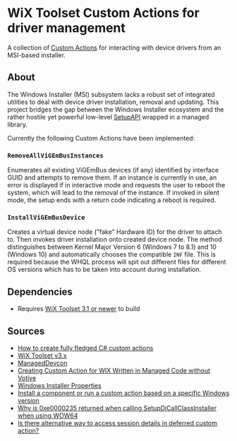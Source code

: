 # WiX Toolset Custom Actions for driver management

A collection of [Custom Actions](https://docs.microsoft.com/en-us/windows/desktop/msi/custom-actions) for interacting with device drivers from an MSI-based installer.

## About

The Windows Installer (MSI) subsystem lacks a robust set of integrated utilities to deal with device driver installation, removal and updating. This project bridges the gap between the Windows Installer ecosystem and the rather hostile yet powerful low-level [SetupAPI](https://docs.microsoft.com/en-us/windows-hardware/drivers/install/setupapi) wrapped in a managed library.

Currently the following Custom Actions have been implemented:

### `RemoveAllViGEmBusInstances`

Enumerates all existing ViGEmBus devices (if any) identified by interface GUID and attempts to remove them. If an instance is currently in use, an error is displayed if in interactive mode and requests the user to reboot the system, which will lead to the removal of the instance. If invoked in silent mode, the setup ends with a return code indicating a reboot is required.

### `InstallViGEmBusDevice`

Creates a virtual device node ("fake" Hardware ID) for the driver to attach to. Then invokes driver installation onto created device node. The method distinguishes between Kernel Major Version 6 (Windows 7 to 8.1) and 10 (Windows 10) and automatically chooses the compatible `INF` file. This is required because the WHQL process will spit out different files for different OS versions which has to be taken into account during installation.

## Dependencies

- Requires [WiX Toolset 3.1 or newer](https://wixtoolset.org/releases/) to build

## Sources

- [How to create fully fledged C# custom actions](https://www.advancedinstaller.com/user-guide/qa-c-sharp-ca.html)
- [WiX Toolset v3.x](https://github.com/wixtoolset/wix3)
- [ManagedDevcon](https://github.com/nefarius/ManagedDevcon)
- [Creating Custom Action for WIX Written in Managed Code without Votive](https://www.codeproject.com/Articles/132918/Creating-Custom-Action-for-WIX-Written-in-Managed)
- [Windows Installer Properties](https://www.advancedinstaller.com/user-guide/properties.html)
- [Install a component or run a custom action based on a specific Windows version](https://www.advancedinstaller.com/user-guide/qa-OS-dependent-install.html#windows-version)
- [Why is 0xe0000235 returned when calling SetupDiCallClassInstaller when using WOW64](https://social.msdn.microsoft.com/Forums/windowsdesktop/en-US/99d77dcc-c076-421e-92fc-c0261d0aa109/why-is-0xe0000235-returned-when-calling-setupdicallclassinstaller-when-using-wow64?forum=windowsgeneraldevelopmentissues)
- [Is there alternative way to access session details in deferred custom action?](https://stackoverflow.com/q/7306367)
